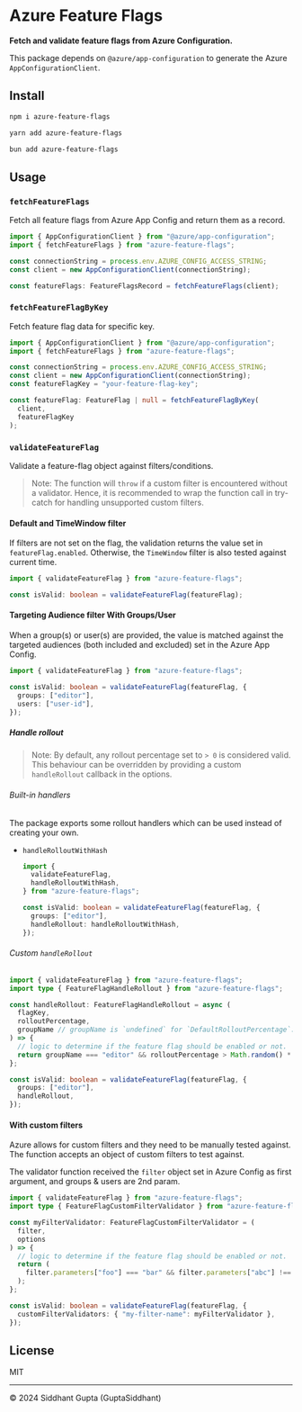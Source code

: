 # Azure Feature Flags

**Fetch and validate feature flags from Azure Configuration.**

This package depends on `@azure/app-configuration` to generate the Azure `AppConfigurationClient`.

## Install

```sh
npm i azure-feature-flags
```

```sh
yarn add azure-feature-flags
```

```sh
bun add azure-feature-flags
```

## Usage

### `fetchFeatureFlags`

Fetch all feature flags from Azure App Config and return them as a record.

```ts
import { AppConfigurationClient } from "@azure/app-configuration";
import { fetchFeatureFlags } from "azure-feature-flags";

const connectionString = process.env.AZURE_CONFIG_ACCESS_STRING;
const client = new AppConfigurationClient(connectionString);

const featureFlags: FeatureFlagsRecord = fetchFeatureFlags(client);
```

### `fetchFeatureFlagByKey`

Fetch feature flag data for specific key.

```ts
import { AppConfigurationClient } from "@azure/app-configuration";
import { fetchFeatureFlags } from "azure-feature-flags";

const connectionString = process.env.AZURE_CONFIG_ACCESS_STRING;
const client = new AppConfigurationClient(connectionString);
const featureFlagKey = "your-feature-flag-key";

const featureFlag: FeatureFlag | null = fetchFeatureFlagByKey(
  client,
  featureFlagKey
);
```

### `validateFeatureFlag`

Validate a feature-flag object against filters/conditions.

> Note: The function will `throw` if a custom filter is encountered without a validator. Hence, it is recommended to wrap the function call in try-catch for handling unsupported custom filters.

#### Default and TimeWindow filter

If filters are not set on the flag, the validation returns the value set in `featureFlag.enabled`. Otherwise, the `TimeWindow` filter is also tested against current time.

```ts
import { validateFeatureFlag } from "azure-feature-flags";

const isValid: boolean = validateFeatureFlag(featureFlag);
```

#### Targeting Audience filter With Groups/User

When a group(s) or user(s) are provided, the value is matched against the targeted audiences (both included and excluded) set in the Azure App Config.

```ts
import { validateFeatureFlag } from "azure-feature-flags";

const isValid: boolean = validateFeatureFlag(featureFlag, {
  groups: ["editor"],
  users: ["user-id"],
});
```

##### Handle rollout

> Note: By default, any rollout percentage set to `> 0` is considered valid. This behaviour can be overridden by providing a custom `handleRollout` callback in the options.

###### Built-in handlers

The package exports some rollout handlers which can be used instead of creating your own.

- `handleRolloutWithHash`

  ```ts
  import {
    validateFeatureFlag,
    handleRolloutWithHash,
  } from "azure-feature-flags";

  const isValid: boolean = validateFeatureFlag(featureFlag, {
    groups: ["editor"],
    handleRollout: handleRolloutWithHash,
  });
  ```

###### Custom `handleRollout`

```ts
import { validateFeatureFlag } from "azure-feature-flags";
import type { FeatureFlagHandleRollout } from "azure-feature-flags";

const handleRollout: FeatureFlagHandleRollout = async (
  flagKey,
  rolloutPercentage,
  groupName // groupName is `undefined` for `DefaultRolloutPercentage`.
) => {
  // logic to determine if the feature flag should be enabled or not.
  return groupName === "editor" && rolloutPercentage > Math.random() * 100;
};

const isValid: boolean = validateFeatureFlag(featureFlag, {
  groups: ["editor"],
  handleRollout,
});
```

#### With custom filters

Azure allows for custom filters and they need to be manually tested against. The function accepts an object of custom filters to test against.

The validator function received the `filter` object set in Azure Config as first argument, and groups & users are 2nd param.

```ts
import { validateFeatureFlag } from "azure-feature-flags";
import type { FeatureFlagCustomFilterValidator } from "azure-feature-flags";

const myFilterValidator: FeatureFlagCustomFilterValidator = (
  filter,
  options
) => {
  // logic to determine if the feature flag should be enabled or not.
  return (
    filter.parameters["foo"] === "bar" && filter.parameters["abc"] !== "def"
  );
};

const isValid: boolean = validateFeatureFlag(featureFlag, {
  customFilterValidators: { "my-filter-name": myFilterValidator },
});
```

## License

MIT

---

© 2024 Siddhant Gupta (GuptaSiddhant)
